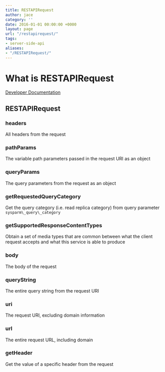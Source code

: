 ```yaml
---
title: RESTAPIRequest
author: jace
category: ''
date: 2016-01-01 00:00:00 +0000
layout: page
url: "/restapirequest/"
tags:
- server-side-api
aliases:
- "/RESTAPIRequest/"
---
```

# What is RESTAPIRequest

[Developer Documentation](https://developer.servicenow.com/app.do#!/api_doc?v=kingston&id=sn_ws-namespace)
<!--more-->

## RESTAPIRequest

### headers

All headers from the request                                                                                                 

### pathParams

The variable path parameters passed in the request URI as an object                                                          

### queryParams

The query parameters from the request as an object                                                                           

### getRequestedQueryCategory

Get the query category (i.e. read replica category) from query parameter `sysparm\_query\_category`

### getSupportedResponseContentTypes

Obtain a set of media types that are common between what the client request accepts and what this service is able to produce 

### body

The body of the request                                                                                                      

### queryString

The entire query string from the request URI                                                                                 

### uri

The request URI, excluding domain information                                                                                

### url

The entire request URL, including domain                                                                                     

### getHeader

Get the value of a specific header from the request